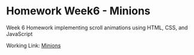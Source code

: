 # Homework Week6 - Minions
Week 6 Homework implementing scroll animations using HTML, CSS, and JavaScript

Working Link: [Minions](https://abraiz01.github.io/CommunicationsLab/Homeworks/ScrollAnimation/index.html)